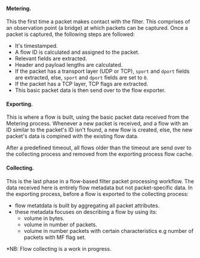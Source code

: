 #### Metering.

This the first time a packet makes contact with the filter. This comprises of an observation point (a bridge) at which packets can be captured. Once a packet is captured, the following steps are followed:
* It's timestamped.
* A flow ID is calculated and assigned to the packet.
* Relevant fields are extracted.
* Header and payload lengths are calculated.
* If the packet has a transport layer (UDP or TCP), `sport` and `dport` fields are extracted, else, `sport` and `dport` fields are set to `0`.
* If the packet has a TCP layer, TCP flags are extracted.
* This basic packet data is then send over to the flow exporter.

#### Exporting.

This is where a flow is built, using the basic packet data received from the Metering process. Whenever a new packet is received, and a flow with an ID similar to the packet's ID isn't found, a new flow is created, else, the new packet's data is compined with the existing flow data.

After a predefined timeout, all flows older than the timeout are send over to the collecting process and removed from the exporting process flow cache.

#### Collecting.

This is the last phase in a flow-based filter packet processing workflow. The data received here is entirely flow metadata but not packet-specific data. In the exporting process, before a flow is exported to the collecting process:
* flow metatdata is built by aggregating all packet attributes.
* these metadata focuses on describing a flow by using its:
  * volume in bytes.
  * volume in number of packets.
  * volume in number packets with certain characteristics e.g number of packets with MF flag set.
  
*NB: Flow collecting is a work in progress.
